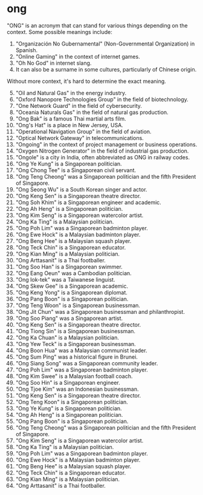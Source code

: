 # ong

"ONG" is an acronym that can stand for various things depending on the context. Some possible meanings include:

1. "Organización No Gubernamental" (Non-Governmental Organization) in Spanish.
2. "Online Gaming" in the context of internet games.
3. "Oh No God" in internet slang.
4. It can also be a surname in some cultures, particularly of Chinese origin. 

Without more context, it's hard to determine the exact meaning.

5. "Oil and Natural Gas" in the energy industry.
6. "Oxford Nanopore Technologies Group" in the field of biotechnology.
7. "One Network Guard" in the field of cybersecurity.
8. "Oceania Naturals Gas" in the field of natural gas production.
9. "Ong Bak" is a famous Thai martial arts film.
10. "Ong's Hat" is a place in New Jersey, USA.
11. "Operational Navigation Group" in the field of aviation.
12. "Optical Network Gateway" in telecommunications.
13. "Ongoing" in the context of project management or business operations.
14. "Oxygen Nitrogen Generator" in the field of industrial gas production.
15. "Ongole" is a city in India, often abbreviated as ONG in railway codes.
16. "Ong Ye Kung" is a Singaporean politician.
17. "Ong Chong Tee" is a Singaporean civil servant.
18. "Ong Teng Cheong" was a Singaporean politician and the fifth President of Singapore.
19. "Ong Seong Wu" is a South Korean singer and actor.
20. "Ong Keng Sen" is a Singaporean theatre director.
21. "Ong Soh Khim" is a Singaporean engineer and academic.
22. "Ong Ah Heng" is a Singaporean politician.
23. "Ong Kim Seng" is a Singaporean watercolor artist.
24. "Ong Ka Ting" is a Malaysian politician.
25. "Ong Poh Lim" was a Singaporean badminton player.
26. "Ong Ewe Hock" is a Malaysian badminton player.
27. "Ong Beng Hee" is a Malaysian squash player.
28. "Ong Teck Chin" is a Singaporean educator.
29. "Ong Kian Ming" is a Malaysian politician.
30. "Ong Arttasanit" is a Thai footballer.
31. "Ong Soo Han" is a Singaporean swimmer.
32. "Ong Eang Oeun" was a Cambodian politician.
33. "Ong Iok-tek" was a Taiwanese linguist.
34. "Ong Skew Gee" is a Singaporean academic.
35. "Ong Keng Yong" is a Singaporean diplomat.
36. "Ong Pang Boon" is a Singaporean politician.
37. "Ong Teng Woon" is a Singaporean businessman.
38. "Ong Jit Chun" was a Singaporean businessman and philanthropist.
39. "Ong Soo Piang" was a Singaporean artist.
40. "Ong Keng Sen" is a Singaporean theatre director.
41. "Ong Tiong Sin" is a Singaporean businessman.
42. "Ong Ka Chuan" is a Malaysian politician.
43. "Ong Yew Teck" is a Singaporean businessman.
44. "Ong Boon Hua" was a Malaysian communist leader.
45. "Ong Sum Ping" was a historical figure in Brunei.
46. "Ong Siang Song" was a Singaporean community leader.
47. "Ong Poh Lim" was a Singaporean badminton player.
48. "Ong Kim Swee" is a Malaysian football coach.
49. "Ong Soo Hin" is a Singaporean engineer.
50. "Ong Tjoe Kim" was an Indonesian businessman.
51. "Ong Keng Sen" is a Singaporean theatre director.
52. "Ong Teng Koon" is a Singaporean politician.
53. "Ong Ye Kung" is a Singaporean politician.
54. "Ong Ah Heng" is a Singaporean politician.
55. "Ong Pang Boon" is a Singaporean politician.
56. "Ong Teng Cheong" was a Singaporean politician and the fifth President of Singapore.
57. "Ong Kim Seng" is a Singaporean watercolor artist.
58. "Ong Ka Ting" is a Malaysian politician.
59. "Ong Poh Lim" was a Singaporean badminton player.
60. "Ong Ewe Hock" is a Malaysian badminton player.
61. "Ong Beng Hee" is a Malaysian squash player.
62. "Ong Teck Chin" is a Singaporean educator.
63. "Ong Kian Ming" is a Malaysian politician.
64. "Ong Arttasanit" is a Thai footballer.
